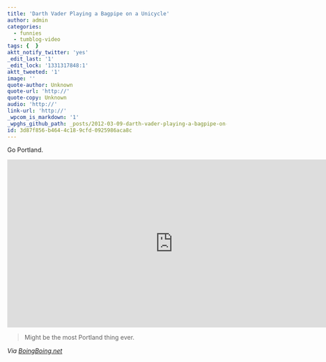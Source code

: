 ```yaml
---
title: 'Darth Vader Playing a Bagpipe on a Unicycle'
author: admin
categories:
  - funnies
  - tumblog-video
tags: {  }
aktt_notify_twitter: 'yes'
_edit_last: '1'
_edit_lock: '1331317848:1'
aktt_tweeted: '1'
image: ''
quote-author: Unknown
quote-url: 'http://'
quote-copy: Unknown
audio: 'http://'
link-url: 'http://'
_wpcom_is_markdown: '1'
_wpghs_github_path: _posts/2012-03-09-darth-vader-playing-a-bagpipe-on-a-unicycle.md
id: 3d87f856-b464-4c18-9cfd-0925986aca8c
---
```

<p>Go Portland.</p>
<p><iframe width="759" height="386" src="http://www.youtube.com/embed/4yTgMf1cOcQ" frameborder="0" allowfullscreen></iframe></p>
<blockquote><p>
  Might be the most Portland thing ever.
</p></blockquote>
<p><em>Via <a href="http://boingboing.net/2012/03/09/here-is-a-video-of-a-person-in.html">BoingBoing.net</a></em></p>
